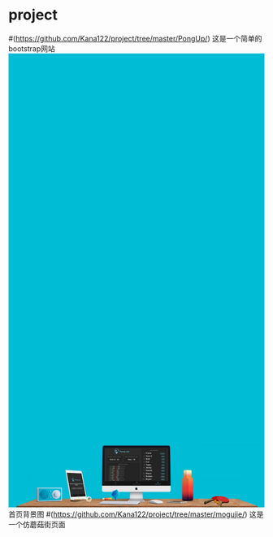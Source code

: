 # project
#(https://github.com/Kana122/project/tree/master/PongUp/)
这是一个简单的bootstrap网站
![](https://github.com/Kana122/project/blob/master/PongUp/img/home_bg_02_cyan.jpg)
首页背景图
#(https://github.com/Kana122/project/tree/master/mogujie/)
这是一个仿蘑菇街页面
